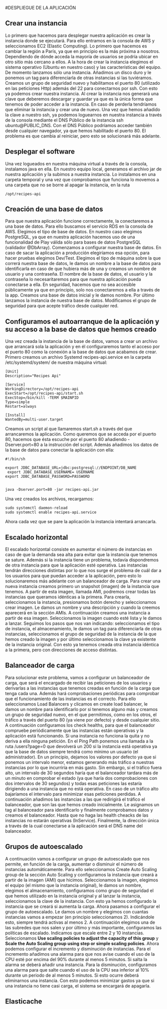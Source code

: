 #DESPLIEGUE DE LA APLICACIÓN

## Crear una instancia  
Lo primero que hacemos para desplegar nuestra aplicación es crear la instancia donde se ejecutará. Para ello entramos en la 
consola de AWS y seleccionamos EC2 (Elastic Computing). Lo primero que hacemos es cambiar la región a París, ya que en
principio es la más próxima a nosotros. Dependiendo de dónde acceda la mayoría de usuarios se podría ubicar en otro sitio 
más cercano a ellos. A la hora de crear la instancia elegimos el sistema operativo (Ubuntu en nuestro caso) y las 
características del equipo. De momento lanzamos sólo una instancia. Añadimos un disco duro y le ponemos un tag para 
diferenciarla de otras instancias si las tuviéramos. Creamos un grupo de seguridad nuevo y habilitamos el puerto 80 (utilizado 
en las peticiones Http) además del 22 para conectarnos por ssh. Con esto ya podemos crear nuestra instancia. Al crear la 
instancia nos generará una clave que deberemos descargar y guardar ya que es la única forma que tenemos de poder acceder 
a la instancia. En caso de perderla tendríamos que eliminar la instancia y crear una de nuevo. Una vez que hemos añadido 
la clave a nuestro ssh, ya podemos loguearnos en nuestra instancia a través de la consola mediante el DNS Público de la instancia ssh 
ubuntu@PUBLIC_DNS. Con el DNS Público podríamos acceder también desde cualquier navegador, ya que hemos habilitado el 
puerto 80. El problema es que cambia al reiniciar, pero esto se solucionará más adelante.

## Desplegar el software
Una vez logueados en nuestra máquina virtual a través de la consola, instalamos java en ella.
En nuestro equipo local, generamos el archivo jar de nuestra aplicación y la subimos a nuestra instancia. Lo instalamos en 
una carpeta temporal y una vez que comprobamos que funciona lo movemos a una carpeta que no se borre al apagar la instancia, 
en la ruta
```
/opt/recipes-api
```


## Creación de una base de datos
Para que nuestra aplicación funcione correctamente, la conectaremos a una base de datos. Para ello buscamos el servicio 
RDS en la consola de AWS. Elegimos el tipo de base de datos. En nuestro caso elegimos PostgreSQL, ya que en nuestra 
aplicación hacemos uso de una funcionalidad de Play válida sólo para bases de datos PostgreSQL (validador @DbArray). 
Comenzamos a configurar nuestra base de datos. En caso de sacar la aplicación a producción elegiríamos esa opción, para 
hacer pruebas elegimos Dev/Test. Elegimos el tipo de máquina sobre la que correrá nuestra base de datos, le damos un nombre
a la base de datos para identificarla en caso de que hubiera más de una y creamos un nombre de usuario y una contraseña. 
El nombre de la base de datos, el usuario y la contraseña lo necesaritaremos para que nuestra aplicación pueda conectarse
a ella. En seguridad, hacemos que no sea accesible públicamente ya que en principio, solo nos conectaremos a ella a través 
de la app. Creamos una base de datos inicial y le damos nombre. Por último lanzamos la instancia de nuestra base de datos.
Modificamos el grupo de seguridad para que acepte tráfico desde cualquier red. 

## Configuramos el autoarranque de la aplicación y su acceso a la base de datos que hemos creado
Una vez creada la instancia de la base de datos, vamos a crear un archivo que arrancará sola la aplicación y en él 
configuraremos tanto el acceso por el puerto 80 como la conexión a la base de datos que acabamos de crear.
Primero creamos un archivo Systemd recipes-api.service en la carpeta /etc/systemd/system/ de nuestra máquina virtual:
```
[Unit]
Description="Recipes Api"

[Service]
WorkingDirectory=/opt/recipes-api
ExecStart=/opt/recipes-api/start.sh
ExecStop=/bin/kill -TERM $MAINPID
Type=simple
Restart=always

[Install]
WantedBy=multi-user.target
```

Creamos un script al que llamaremos start.sh a través del que arrancaremos la aplicación. Como queremos que se acceda por el puerto 80, 
hacemos que ésta escuche por el puerto 80 añadiendo -Dserver.port=80 a la instrucción del script. Además añadimos los datos 
de la base de datos para conectar la aplicación con ella: 
```
#!/bin/sh

export JDBC_DATABASE_URL=jdbc:postgresql://ENDPOINT/DB_NAME
 export JDBC_DATABASE_USERNAME= USERNAME 
export JDBC_DATABASE_PASSWORD=PASSWORD


java -Dserver.port=80 -jar recipes-api.jar
```
Una vez creados los archivos, recargamos:
```
sudo systemctl daemon-reload
sudo systemctl enable recipes-api.service
```
Ahora cada vez que se pare la aplicación la instancia intentará arrancarla.    

## Escalado horizontal
El escalado horizontal consiste en aumentar el número de instancias en caso de que la demanda sea alta para evitar que la 
instancia que tenemos se sature. Además si la instancia tiene un problema, todavía dispondremos de otra instancia para que
la aplicación esté operativa. Las instancias tendrán direcciones distintas por lo que nos surge el problema de cuál dar a los
usuarios para que puedan acceder a la aplicación, pero esto lo solucionaremos más adelante con un balanceador de carga.
Para crear una nueva instancia creamos primero un snapshot (imagen) de la instancia que tenemos. A partir de esta imagen, 
llamada AMI, podremos crear todas las instancias que queramos idénticas a la primera.
Para crearla, seleccionamos la instancia, presionamos botón derecho y seleccionamos crear imagen. Le damos un nombre y una
descripción y cuando la creemos aparecerá en la sección AMIs.
A continuación creamos una instancia a partir de esa imagen. Seleccionamos la imagen cuando esté lista y le damos a lanzar.
Seguimos los pasos que nos van indicando: seleccionamos el tipo de instancia, el almacenamiento, le damos un tag para diferenciarla 
de otras instancias, seleccionamos el grupo de seguridad de la instancia de la que hemos creado la imagen y por último 
seleccionamos la clave ya existente de la instancia original. Con esto ya tenemos creada otra instancia idéntica a la primera,
pero con direcciones de acceso distintas.

## Balanceador de carga
Para solucionar este problema, vamos a configurar un balanceador de carga, que será el encargado de recibir las peticiones
de los usuarios y derivarlas a las instancias que tenemos creadas en función de la carga que tenga cada una. Además hará 
comprobaciones periódicas para comprobar que el funcionamiento de las instancias es el correcto.
Para ello seleccionamos Load Balancers y clicamos en create load balancer, le damos un nombre para identificarlo por si tenemos
alguno más y creamos un grupo de seguridad nuevo, en el que permitimos, como en los otros, el tráfico a través del puerto 80
(ya viene por defecto) y desde cualquier sitio. A continuación configuramos los check healths, para que el balanceador compruebe
periódicamente que las instancias están operativas y la aplicación está funcionando. Si una instancia no funciona la quita y no
deriva a ella ninguna petición. En el Ping Path ponemos una llamada a la ruta /users?page=0 que devolverá un 200 si la 
instancia está operativa ya que la base de datos siempre tendrá como mínimo un usuario (el administrador). En un principio, 
dejamos los valores por defecto ya que si ponemos un intervalo menor, estamos generando más tráfico a nuestras instancias
por lo que incurriría en más gasto. Sin embargo, si el tráfico fuera alto, un intervalo de 30 segundos haría que el balanceador
tardara más de un minuto en comprobar el estado (ya que haría dos comprobaciones con dos intervalos de 30 segundos) y 
todas esas peticiones las estaría dirigiendo a una instancia que no está operativa. En caso de un tráfico alto bajaríamos
el intervalo para minimizar esas peticiones perdidas.
A continuación añadimos las instancias a las que redirigirá el tráfico el balanceador, que son las que hemos creado inicialmente.
Le asignamos un tag al balanceador para identificarlo y finalmente comprobamos datos y creamos el balanceador.
Hasta que no haga las health cheacks de las instancias no estarán operativas (InService). Finalmente, la dirección única 
a través de la cual conectarse a la aplicación será el DNS name del balanceador. 

## Grupos de autoescalado
A continuación vamos a configurar un grupo de autoescalado que nos permite, en función de la carga, aumentar o disminuir
el número de instancias automáticamente. Para ello seleccionamos Create Auto Scaling group de la sección Auto Scaling y 
configuramos la instancia que creará a partir de la imagen (AMI) que hicimos. Seleccionamos la imagen, elegimos el equipo
(el mismo que la instancia original), le damos un nombre, elegimos el almacenamiento, configuramos como grupo de seguridad 
el que hemos utilizado en la instancia original y al lanzar la instancia, seleccionamos la clave de la instancia. Con esto
ya hemos configurado la instancia que se creará si aumenta la carga. Ahora pasamos a configurar el grupo de autoescalado. Le
damos un nombre y elegimos con cuantas instancias vamos a empezar (en principio seleccionamos 2). Indicándole esto, siempre 
tendrá activas al menos 2. A continuación elegimos una de las subredes que nos salen y por último y más importante, configuramos
las políticas de escalado. Indicamos que escale entre 2 y 10 instancias. Seleccionamos **Use scaling policies to adjust 
the capacity of this group** y **Scale the Auto Scaling group using step or simple scaling policies**. Ahora podemos configurar 
el incremento y disminución de instancias. Para el incremento añadimos una alarma para que nos avise cuando el uso de la 
CPU esté por encima del 90% durante al menos 5 minutos. Si salta la alarma se deberá añadir una instancia. Para la disminución, 
configuramos una alarma para que salte cuando el uso de la CPU sea inferior al 10% durante un periodo de al menos 5 minutos.
Si esto ocurre deberá eliminarnos una instancia. Con esto podemos minimizar gastos ya que si una instancia no tiene casi carga, 
el sistema se encargará de apagarla.

## Elasticache
